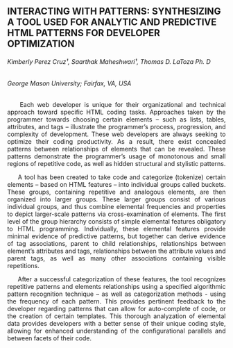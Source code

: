 ## INTERACTING WITH PATTERNS: SYNTHESIZING A TOOL USED FOR ANALYTIC AND PREDICTIVE HTML PATTERNS FOR DEVELOPER OPTIMIZATION

###### *Kimberly Perez Cruz¹, Saarthak Maheshwari¹, Thomas D. LaToza Ph. D*
###### *George Mason University; Fairfax, VA, USA*
 
  <p align="justify"> &ensp; &ensp; Each web developer is unique for their organizational and technical approach toward specific HTML coding tasks. Approaches taken by the programmer towards choosing certain elements – such as lists, tables, attributes, and tags – illustrate the programmer’s process, progression, and complexity of development. These web developers are always seeking to optimize their coding productivity. As a result, there exist concealed patterns between relationships of elements that can be revealed. These patterns demonstrate the programmer’s usage of monotonous and small regions of repetitive code, as well as hidden structural and stylistic patterns. </p>
			
  <p align="justify"> &ensp; &ensp; A tool has been created to take code and categorize (tokenize) certain elements – based on HTML features – into individual groups called buckets. These groups, containing repetitive and analogous elements, are then organized into larger groups. These larger groups consist of various individual groups, and thus combine elemental frequencies and properties to depict larger-scale patterns via cross-examination of elements. The first level of the group hierarchy consists of simple elemental features obligatory to HTML programming. Individually, these elemental features provide minimal evidence of predictive patterns, but together can derive evidence of tag associations, parent to child relationships, relationships between element’s attributes and tags, relationships between the attribute values and parent tags, as well as many other associations containing visible repetitions. </p>
			
   <p align="justify"> &ensp; &ensp; After a successful categorization of these features, the tool recognizes repetitive patterns and elements relationships using a specified algorithmic pattern recognition technique – as well as categorization methods - using the frequency of each pattern. This provides pertinent feedback to the developer regarding patterns that can allow for auto-complete of code, or the creation of certain templates. This thorough analyzation of elemental data provides developers with a better sense of their unique coding style, allowing for enhanced understanding of the configurational parallels and between facets of their code. </p>
